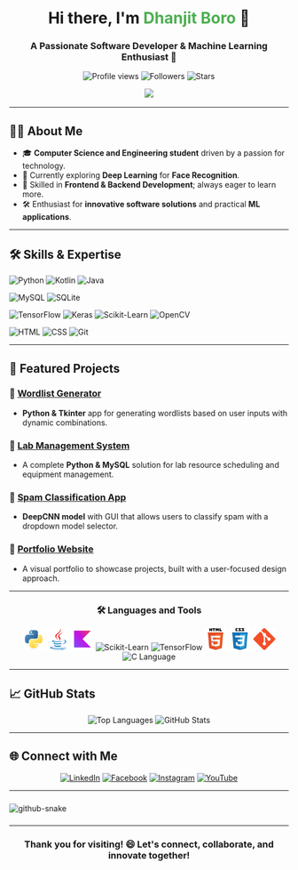 <h1 align="center">Hi there, I'm <span style="color: #4CAF50;">Dhanjit Boro</span> 👋</h1>
<h3 align="center">A Passionate Software Developer & Machine Learning Enthusiast 🚀</h3>

<p align="center">
  <img src="https://komarev.com/ghpvc/?username=dhanjit97&label=Profile%20views&color=0e75b6&style=flat-square" alt="Profile views" /> 
  <img src="https://img.shields.io/github/followers/dhanjit97?label=Followers" alt="Followers" />
  <img src="https://img.shields.io/github/stars/dhanjit97?label=Stars" alt="Stars" />
</p>

<div align="center">
  <img src="https://user-images.githubusercontent.com/74038190/229223263-cf2e4b07-2615-4f87-9c38-e37600f8381a.gif" width="500px"/>
</div>

---

## 🙋‍♂️ About Me

- 🎓 **Computer Science and Engineering student** driven by a passion for technology.
- 🌱 Currently exploring **Deep Learning** for **Face Recognition**.
- 💼 Skilled in **Frontend & Backend Development**; always eager to learn more.
- 🛠️ Enthusiast for **innovative software solutions** and practical **ML applications**.

---

## 🛠️ Skills & Expertise

<!-- Programming Languages -->
![Python](https://img.shields.io/badge/-Python-000?&logo=Python) 
![Kotlin](https://img.shields.io/badge/-Kotlin-000?&logo=Kotlin) 
![Java](https://img.shields.io/badge/-Java-000?&logo=Java)

<!-- Databases -->
![MySQL](https://img.shields.io/badge/-MySQL-000?&logo=mysql) 
![SQLite](https://img.shields.io/badge/-SQLite-000?&logo=sqlite)

<!-- Machine Learning Tools -->
![TensorFlow](https://img.shields.io/badge/-TensorFlow-000?&logo=tensorflow) 
![Keras](https://img.shields.io/badge/-Keras-000?&logo=keras) 
![Scikit-Learn](https://img.shields.io/badge/-Scikit_Learn-000?&logo=scikitlearn) 
![OpenCV](https://img.shields.io/badge/-OpenCV-000?&logo=opencv)

<!-- Development & Other Tools -->
![HTML](https://img.shields.io/badge/-HTML-000?&logo=html5) 
![CSS](https://img.shields.io/badge/-CSS-000?&logo=css3) 
![Git](https://img.shields.io/badge/-Git-000?&logo=git)


---

## 📌 Featured Projects

### 🔹 [Wordlist Generator](https://github.com/dhanjit97/WordlistGenerator-Python)
  - **Python & Tkinter** app for generating wordlists based on user inputs with dynamic combinations.
  
### 🔹 [Lab Management System](https://github.com/dhanjit97/lab-management-system-using-python)
  - A complete **Python & MySQL** solution for lab resource scheduling and equipment management.

### 🔹 [Spam Classification App](https://github.com/dhanjit97/Spam-Classification-app)
  - **DeepCNN model** with GUI that allows users to classify spam with a dropdown model selector.

### 🔹 [Portfolio Website](https://github.com/dhanjit97/WEB-PAGE-WITH-CHATGPT)
  - A visual portfolio to showcase projects, built with a user-focused design approach.

---

<h3 align="center">🛠️ Languages and Tools</h3>
<p align="center">
  <img src="https://raw.githubusercontent.com/devicons/devicon/master/icons/python/python-original.svg" alt="Python" width="40" height="40"/> 
  <img src="https://raw.githubusercontent.com/devicons/devicon/master/icons/java/java-original.svg" alt="Java" width="40" height="40"/> 
  <img src="https://raw.githubusercontent.com/devicons/devicon/master/icons/kotlin/kotlin-original.svg" alt="Kotlin" width="40" height="40"/>
  <img src="https://upload.wikimedia.org/wikipedia/commons/0/05/Scikit_learn_logo_small.svg" alt="Scikit-Learn" width="40" height="40"/> 
  <img src="https://www.vectorlogo.zone/logos/tensorflow/tensorflow-icon.svg" alt="TensorFlow" width="40" height="40"/> 
  <img src="https://raw.githubusercontent.com/devicons/devicon/master/icons/html5/html5-original-wordmark.svg" alt="HTML" width="40" height="40"/> 
  <img src="https://raw.githubusercontent.com/devicons/devicon/master/icons/css3/css3-original-wordmark.svg" alt="CSS" width="40" height="40"/> 
  <img src="https://raw.githubusercontent.com/devicons/devicon/master/icons/git/git-original.svg" alt="Git" width="40" height="40"/> 
  <img src="https://upload.wikimedia.org/wikipedia/commons/archive/3/35/20190417225046%21The_C_Programming_Language_logo.svg" alt="C Language" width="40" height="40"/> 
  
</p>

---

## 📈 GitHub Stats

<div align="center">
  <img src="https://github-readme-stats.vercel.app/api/top-langs?username=dhanjit97&show_icons=true&theme=radical&layout=compact" alt="Top Languages" height="180px" />
  <img src="https://github-readme-stats.vercel.app/api?username=dhanjit97&show_icons=true&theme=radical" alt="GitHub Stats" height="180px" />
</div>

---

## 🌐 Connect with Me

<p align="center">
  <a href="https://www.linkedin.com/in/dhanjit-boro-073796261" target="_blank"><img src="https://img.icons8.com/color/48/000000/linkedin.png" alt="LinkedIn"/></a>
  <a href="https://www.facebook.com/dhanjit.boro.37051" target="_blank"><img src="https://img.icons8.com/color/48/000000/facebook.png" alt="Facebook"/></a>
  <a href="https://www.instagram.com/silly_90s_kid" target="_blank"><img src="https://img.icons8.com/color/48/000000/instagram-new.png" alt="Instagram"/></a>
  <a href="https://youtube.com/@dhanjitboro1328" target="_blank"><img src="https://img.icons8.com/color/48/000000/youtube-play.png" alt="YouTube"/></a>
</p>

---
###

<picture>
  <source media="(prefers-color-scheme: dark)" srcset="https://github.com/dhanjit97/dhanjit97/blob/61dec525d3b0a36b4a965a95c54ad73d688ceaab/snake.svg" />
  <source media="(prefers-color-scheme: light)" srcset="https://github.com/dhanjit97/dhanjit97/blob/61dec525d3b0a36b4a965a95c54ad73d688ceaab/snake.svg" />
  <img alt="github-snake" src="https://raw.githubusercontent.com/tobiasmeyhoefer/tobiasmeyhoefer/output/github-snake.svg" />
</picture>

###

---

<h3 align="center">Thank you for visiting! 😄 Let's connect, collaborate, and innovate together!</h3>
